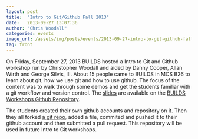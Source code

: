 ```yaml
---
layout: post
title:  "Intro to Git/Github Fall 2013"
date:   2013-09-27 13:07:36
author: "Chris Woodall"
categories: events
image_url: /assets/img/posts/events/2013-09-27-intro-to-git-github-fall-2013/banner.jpg
tag: front
---
```


On Friday, September 27, 2013 BUILDS hosted a Intro to Git and Github workshop run by 
Christopher Woodall and aided by Danny Cooper, Allan Wirth and George Silvis, III. About
15 people came to BUILDS in MCS B26 to learn about git, how we use git and how to use github.
The focus of the content was to walk through some demos and get the students familiar with
a git workflow and version control.  The [slides](https://github.com/BUILDS-/builds-workshops/tree/master/2013-09-27-intro-to-git) are  available on the 
[BUILDS Workshops Github Repository](https://github.com/BUILDS-/builds-workshops/).

<!-- more -->

The students created their own github accounts and repository on it. Then they all forked
[a git repo](https://github.com/BUILDS-/git-tutorial-demo), added a file, commited and pushed it
to their github account and then  submitted a pull request. This repository will be used in future
Intro to Git workshops.